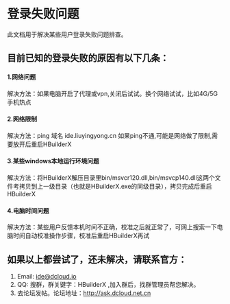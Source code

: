 # 登录失败问题
此文档用于解决某些用户登录失败问题排查。

## 目前已知的登录失败的原因有以下几条：
#### 1.网络问题
解决方法：如果电脑开启了代理或vpn,关闭后试试。换个网络试试，比如4G/5G手机热点

#### 2.网络限制
解决方法：ping 域名 ide.liuyingyong.cn 如果ping不通,可能是网络做了限制,需要放开后重启HBuilderX

#### 3.某些windows本地运行环境问题
解决方法：将HBuilderX解压目录里bin/msvcr120.dll,bin/msvcp140.dll这两个文件考拷贝到上一级目录（也就是HBuilderX.exe的同级目录），拷贝完成后重启HBuilderX

#### 4.电脑时间问题
解决方法：某些用户反馈本机时间不正确，校准之后就正常了，可网上搜索一下电脑时间自动校准操作步骤，校准后重启HBuilderX再试

## 如果以上都尝试了，还未解决，请联系官方：
1. Email: ide@dcloud.io
2. QQ: 搜群，群关键字：HBuilderX ,加入群后，找群管理员帮您解决。
3. 去论坛发帖。论坛地址：http://ask.dcloud.net.cn
